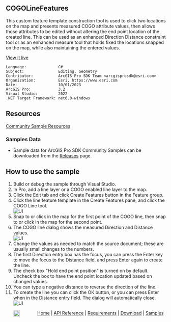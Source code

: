 ## COGOLineFeatures

<!-- TODO: Write a brief abstract explaining this sample -->
This custom feature template construction tool is used to click two locations on the map and presents measured COGO attribute values, then allows those attributes to be edited without altering the end point location of the created line. This can be used as an enhanced Direction Distance constraint tool or as an enhanced measure tool that holds fixed the locations snapped on the map, while also maintaining the entered values.  
  


<a href="https://pro.arcgis.com/en/pro-app/sdk/" target="_blank">View it live</a>

<!-- TODO: Fill this section below with metadata about this sample-->
```
Language:              C#
Subject:               Editing, Geometry
Contributor:           ArcGIS Pro SDK Team <arcgisprosdk@esri.com>
Organization:          Esri, https://www.esri.com
Date:                  10/01/2023
ArcGIS Pro:            3.2
Visual Studio:         2022
.NET Target Framework: net6.0-windows
```

## Resources

[Community Sample Resources](https://github.com/Esri/arcgis-pro-sdk-community-samples#resources)

### Samples Data

* Sample data for ArcGIS Pro SDK Community Samples can be downloaded from the [Releases](https://github.com/Esri/arcgis-pro-sdk-community-samples/releases) page.  

## How to use the sample
<!-- TODO: Explain how this sample can be used. To use images in this section, create the image file in your sample project's screenshots folder. Use relative url to link to this image using this syntax: ![My sample Image](FacePage/SampleImage.png) -->
1. Build or debug the sample through Visual Studio.
2. In Pro, add a line layer or a COGO enabled line layer to the map.  
3. Click the Edit tab and click Create Features button in the Feature group.  
4. Click the line feature template in the Create Features pane, and click the COGO Line tool.    
![UI](Screenshots/Screen01.png)  
5. Snap to or click in the map for the first point of the COGO line, then snap to or click in the map for the second point.  
6. The COGO line dialog shows the measured Direction and Distance values.  
![UI](Screenshots/Screen02.png)    
7. Change the values as needed to match the source document; these are usually small changes to the numbers.  
8. The first Direction entry box has the focus, you can press the Enter key to move the focus to the Distance field, and press Enter again to create the line.  
9. The check box "Hold end point position" is turned on by default. Uncheck the box to have the end point location updated based on changed values.  
10. You can type a negative distance to reverse the direction of the line.  
11. To create the line you can click the OK button, or you can press Enter when in the Distance entry field. The dialog will automatically close.  
![UI](Screenshots/Screen03.png)  
  

<!-- End -->

&nbsp;&nbsp;&nbsp;&nbsp;&nbsp;&nbsp;<img src="https://esri.github.io/arcgis-pro-sdk/images/ArcGISPro.png"  alt="ArcGIS Pro SDK for Microsoft .NET Framework" height = "20" width = "20" align="top"  >
&nbsp;&nbsp;&nbsp;&nbsp;&nbsp;&nbsp;&nbsp;&nbsp;&nbsp;&nbsp;&nbsp;&nbsp;
[Home](https://github.com/Esri/arcgis-pro-sdk/wiki) | <a href="https://pro.arcgis.com/en/pro-app/latest/sdk/api-reference" target="_blank">API Reference</a> | [Requirements](https://github.com/Esri/arcgis-pro-sdk/wiki#requirements) | [Download](https://github.com/Esri/arcgis-pro-sdk/wiki#installing-arcgis-pro-sdk-for-net) | <a href="https://github.com/esri/arcgis-pro-sdk-community-samples" target="_blank">Samples</a>

